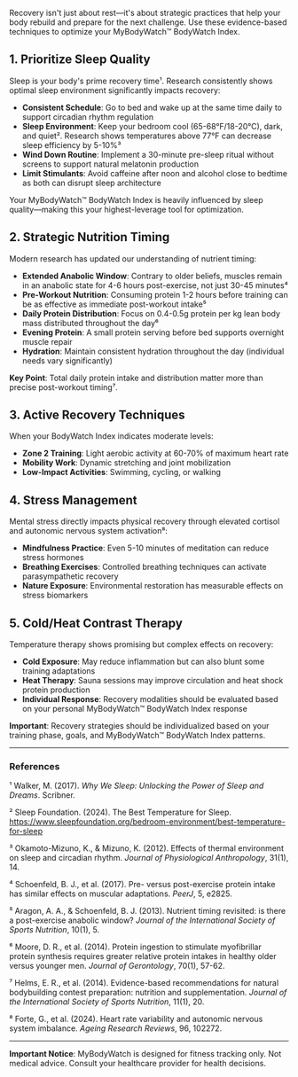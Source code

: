 Recovery isn't just about rest—it's about strategic practices that help your body rebuild and prepare for the next challenge. Use these evidence-based techniques to optimize your MyBodyWatch™ BodyWatch Index.

## 1. Prioritize Sleep Quality

Sleep is your body's prime recovery time¹. Research consistently shows optimal sleep environment significantly impacts recovery:

- **Consistent Schedule**: Go to bed and wake up at the same time daily to support circadian rhythm regulation
- **Sleep Environment**: Keep your bedroom cool (65-68°F/18-20°C), dark, and quiet². Research shows temperatures above 77°F can decrease sleep efficiency by 5-10%³
- **Wind Down Routine**: Implement a 30-minute pre-sleep ritual without screens to support natural melatonin production
- **Limit Stimulants**: Avoid caffeine after noon and alcohol close to bedtime as both can disrupt sleep architecture

Your MyBodyWatch™ BodyWatch Index is heavily influenced by sleep quality—making this your highest-leverage tool for optimization.

## 2. Strategic Nutrition Timing

Modern research has updated our understanding of nutrient timing:

- **Extended Anabolic Window**: Contrary to older beliefs, muscles remain in an anabolic state for 4-6 hours post-exercise, not just 30-45 minutes⁴
- **Pre-Workout Nutrition**: Consuming protein 1-2 hours before training can be as effective as immediate post-workout intake⁵
- **Daily Protein Distribution**: Focus on 0.4-0.5g protein per kg lean body mass distributed throughout the day⁶
- **Evening Protein**: A small protein serving before bed supports overnight muscle repair
- **Hydration**: Maintain consistent hydration throughout the day (individual needs vary significantly)

**Key Point**: Total daily protein intake and distribution matter more than precise post-workout timing⁷.

## 3. Active Recovery Techniques

When your BodyWatch Index indicates moderate levels:

- **Zone 2 Training**: Light aerobic activity at 60-70% of maximum heart rate
- **Mobility Work**: Dynamic stretching and joint mobilization
- **Low-Impact Activities**: Swimming, cycling, or walking

## 4. Stress Management

Mental stress directly impacts physical recovery through elevated cortisol and autonomic nervous system activation⁸:

- **Mindfulness Practice**: Even 5-10 minutes of meditation can reduce stress hormones
- **Breathing Exercises**: Controlled breathing techniques can activate parasympathetic recovery
- **Nature Exposure**: Environmental restoration has measurable effects on stress biomarkers

## 5. Cold/Heat Contrast Therapy

Temperature therapy shows promising but complex effects on recovery:

- **Cold Exposure**: May reduce inflammation but can also blunt some training adaptations
- **Heat Therapy**: Sauna sessions may improve circulation and heat shock protein production
- **Individual Response**: Recovery modalities should be evaluated based on your personal MyBodyWatch™ BodyWatch Index response

**Important**: Recovery strategies should be individualized based on your training phase, goals, and MyBodyWatch™ BodyWatch Index patterns.

---

### References

¹ Walker, M. (2017). *Why We Sleep: Unlocking the Power of Sleep and Dreams*. Scribner.

² Sleep Foundation. (2024). The Best Temperature for Sleep. https://www.sleepfoundation.org/bedroom-environment/best-temperature-for-sleep

³ Okamoto-Mizuno, K., & Mizuno, K. (2012). Effects of thermal environment on sleep and circadian rhythm. *Journal of Physiological Anthropology*, 31(1), 14.

⁴ Schoenfeld, B. J., et al. (2017). Pre- versus post-exercise protein intake has similar effects on muscular adaptations. *PeerJ*, 5, e2825.

⁵ Aragon, A. A., & Schoenfeld, B. J. (2013). Nutrient timing revisited: is there a post-exercise anabolic window? *Journal of the International Society of Sports Nutrition*, 10(1), 5.

⁶ Moore, D. R., et al. (2014). Protein ingestion to stimulate myofibrillar protein synthesis requires greater relative protein intakes in healthy older versus younger men. *Journal of Gerontology*, 70(1), 57-62.

⁷ Helms, E. R., et al. (2014). Evidence-based recommendations for natural bodybuilding contest preparation: nutrition and supplementation. *Journal of the International Society of Sports Nutrition*, 11(1), 20.

⁸ Forte, G., et al. (2024). Heart rate variability and autonomic nervous system imbalance. *Ageing Research Reviews*, 96, 102272.

---

**Important Notice**: MyBodyWatch is designed for fitness tracking only. Not medical advice. Consult your healthcare provider for health decisions.